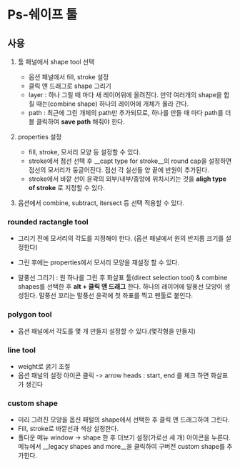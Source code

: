 # Ps-쉐이프 툴



## 사용

1. 툴 패널에서 shape tool 선택 
   - 옵션 패널에서 fill, stroke 설정
   - 클릭 앤 드래그로 shape 그리기 
   - layer : 하나 그릴 때 마다 새 레이어위에 올려진다. 만약 여러개의 shape을 합칠 때는(combine shape) 하나의 레이어에 개체가 올라 간다.
   - path : 최근에 그린 개체의 path만 추가되므로, 하나를 만들 때 마다 path를 더블 클릭하여 __save path__ 해줘야 한다. 

2. properties 설정
   - fill, stroke, 모서리 모양 등 설정할 수 있다.
   - stroke에서 점선 선택 후 __capt type for stroke__의 round cap을 설정하면 점선의 모서리가 둥글어진다. 점선 각 실선들 양 끝에 반원이 추가된다.
   - stroke에서 바깥 선이 윤곽의 외부/내부/중앙에 위치시키는 것을 __aligh type of stroke__ 로 지정할 수 있다.
3. 옵션에서 combine, subtract, itersect 등 선택 적용할 수 있다.



### rounded ractangle tool

- 그리기 전에 모서리의 각도를 지정해야 한다. (옵션 패널에서 원의 반지름 크기를 설정한다)

- 그린 후에는 properties에서 모서리 모양을 재설정 할 수 있다.

- 말풍선 그리기 : 원 하나를 그린 후 화살표 툴(direct selection tool) & combine shapes를 선택한 후 __alt + 클릭 앤 드래그__ 한다. 하나의 레이어에 말풍선 모양이 생성된다. 말풍선 꼬리는 말풍선 윤곽에 첫 좌표를 찍고 펜툴로 붙인다.

  

### polygon tool

- 옵션 패널에서 각도를 몇 개 만들지 설정할 수 있다.(몇각형을 만들지)

  

### line tool

- weight로 굵기 조절
- 옵션 패널의 설정 아이콘 클릭 -> arrow heads : start, end 를 체크 하면 화살표가 생긴다 

### custom shape

- 미리 그려진 모양을 옵션 패털의 shape에서 선택한 후 클릭 앤 드래그하여 그린다.
- Fill, stroke로 바깥선과 색상 설정한다.
- 풀다운 메뉴 window -> shape 한 후 더보기 설정(가로선 세 개) 아이콘을 누른다. 메뉴에서 __legacy shapes and more__을 클릭하여 구버전 custom shape를 추가한다.